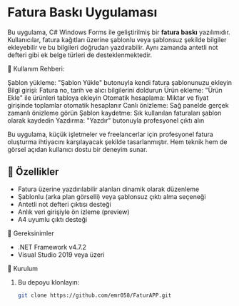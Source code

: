 # Fatura Baskı Uygulaması

Bu uygulama, C# Windows Forms ile geliştirilmiş bir **fatura baskı** yazılımıdır. Kullanıcılar, fatura kağıtları üzerine şablonlu veya şablonsuz şekilde bilgiler ekleyebilir ve bu bilgileri doğrudan yazdırabilir. Aynı zamanda antetli not defteri gibi ek belge türleri de desteklenmektedir.


📖 Kullanım Rehberi:

Şablon yükleme: "Şablon Yükle" butonuyla kendi fatura şablonunuzu ekleyin
Bilgi girişi: Fatura no, tarih ve alıcı bilgilerini doldurun
Ürün ekleme: "Ürün Ekle" ile ürünleri tabloya ekleyin
Otomatik hesaplama: Miktar ve fiyat girişinde toplamlar otomatik hesaplanır
Canlı önizleme: Sağ panelde gerçek zamanlı önizleme görün
Şablon kaydetme: Sık kullanılan faturaları şablon olarak kaydedin
Yazdırma: "Yazdır" butonuyla profesyonel çıktı alın

Bu uygulama, küçük işletmeler ve freelancerlar için profesyonel fatura oluşturma ihtiyacını karşılayacak şekilde tasarlanmıştır. Hem teknik hem de görsel açıdan kullanıcı dostu bir deneyim sunar.
## 🚀 Özellikler

- Fatura üzerine yazdırılabilir alanları dinamik olarak düzenleme
- Şablonlu (arka plan görselli) veya şablonsuz çıktı alma seçeneği
- Antetli not defteri çıktısı desteği
- Anlık veri girişiyle ön izleme (preview)
- A4 uyumlu çıktı desteği

🧰 Gereksinimler

- .NET Framework v4.7.2
- Visual Studio 2019 veya üzeri

🔧 Kurulum

1. Bu depoyu klonlayın:
   ```bash
   git clone https://github.com/emr058/FaturAPP.git
